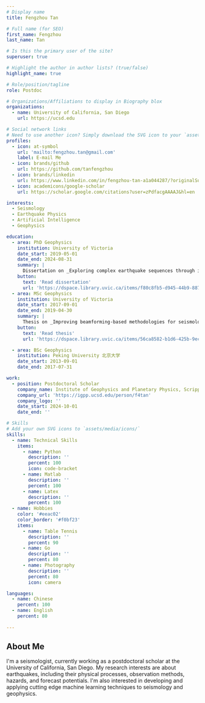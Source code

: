 ```yaml
---
# Display name
title: Fengzhou Tan

# Full name (for SEO)
first_name: Fengzhou
last_name: Tan

# Is this the primary user of the site?
superuser: true

# Highlight the author in author lists? (true/false)
highlight_name: true

# Role/position/tagline
role: Postdoc 

# Organizations/Affiliations to display in Biography blox
organizations:
  - name: University of California, San Diego
    url: https://ucsd.edu

# Social network links
# Need to use another icon? Simply download the SVG icon to your `assets/media/icons/` folder.
profiles:
  - icon: at-symbol
    url: 'mailto:fengzhou.tan@gmail.com'
    label: E-mail Me
  - icon: brands/github
    url: https://github.com/tanfengzhou
  - icon: brands/linkedin
    url: https://www.linkedin.com/in/fengzhou-tan-a1a044287/?originalSubdomain=ca
  - icon: academicons/google-scholar
    url: https://scholar.google.com/citations?user=zPdfacgAAAAJ&hl=en

interests:
  - Seismology
  - Earthquake Physics
  - Artificial Intelligence
  - Geophysics

education:
  - area: PhD Geophysics
    institution: University of Victoria
    date_start: 2019-05-01
    date_end: 2024-08-31
    summary: |
      Dissertation on _Exploring complex earthquake sequences through innovative automatic detection and location methods_. Supervised by [Honn Kao](https://example.com) and Edwin Nissen. 
    button:
      text: 'Read dissertation'
      url: 'https://dspace.library.uvic.ca/items/f80c8fb5-d945-44b9-887a-997498008404'
  - area: MSc Geophysics
    institution: University of Victoria
    date_start: 2017-09-01
    date_end: 2019-04-30
    summary: |
      Thesis on _Improving beamforming-based methodologies for seismological analysis_.
    button:
      text: 'Read thesis'
      url: 'https://dspace.library.uvic.ca/items/56ca8582-b1d6-425b-9ec4-4c26aca0af9c'

  - area: BSc Geophysics
    institution: Peking University 北京大学
    date_start: 2013-09-01
    date_end: 2017-07-31

work:
  - position: Postdoctoral Scholar
    company_name: Institute of Geophysics and Planetary Physics, Scripps Institution of Oceanography, UC San Diego
    company_url: 'https://igpp.ucsd.edu/person/f4tan'
    company_logo: ''
    date_start: 2024-10-01
    date_end: ''

# Skills
# Add your own SVG icons to `assets/media/icons/`
skills:
  - name: Technical Skills
    items:
      - name: Python
        description: ''
        percent: 100
        icon: code-bracket
      - name: Matlab
        description: ''
        percent: 100
      - name: Latex
        description: ''
        percent: 100
  - name: Hobbies
    color: '#eeac02'
    color_border: '#f0bf23'
    items:
      - name: Table Tennis
        description: ''
        percent: 90
      - name: Go
        description: ''
        percent: 80
      - name: Photography
        description: ''
        percent: 80
        icon: camera

languages:
  - name: Chinese
    percent: 100
  - name: English
    percent: 80
    
---
```


## About Me

I'm a seismologist, currently working as a postdoctoral scholar at the University of California, San Diego. My research interests are about earthquakes, including their physical processes, observation methods, hazards, and forecast potentials. I'm also interested in developing and applying cutting edge machine learning techniques to seismology and geophysics. 
